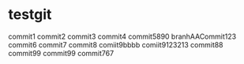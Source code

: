 # testgit
commit1
commit2
commit3
commit4
commit5890
branhAACommit123
commit6
commit7
commit8
comiit9bbbb
comiit9123213
commit88
commit99
commit99
commit767
